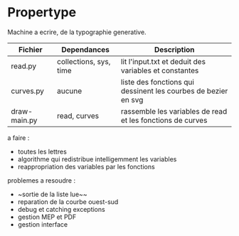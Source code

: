 # Propertype

Machine a ecrire, de la typographie generative.


Fichier | Dependances | Description
--------|-------------|------------
read.py| collections, sys, time | lit l'input.txt et deduit des variables et constantes
curves.py|aucune| liste des fonctions qui dessinent les courbes de bezier en svg
draw-main.py| read, curves | rassemble les variables de read et les fonctions de curves

a faire :
- toutes les lettres
- algorithme qui redistribue intelligemment les variables
- reappropriation des variables par les fonctions

problemes a resoudre :
- ~sortie de la liste lue~~
- reparation de la courbe ouest-sud
- debug et catching exceptions
- gestion MEP et PDF
- gestion interface